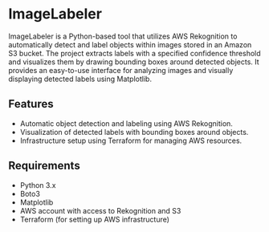 # ImageLabeler

ImageLabeler is a Python-based tool that utilizes AWS Rekognition to automatically detect and label objects within images stored in an Amazon S3 bucket. The project extracts labels with a specified confidence threshold and visualizes them by drawing bounding boxes around detected objects. It provides an easy-to-use interface for analyzing images and visually displaying detected labels using Matplotlib.

## Features
- Automatic object detection and labeling using AWS Rekognition.
- Visualization of detected labels with bounding boxes around objects.
- Infrastructure setup using Terraform for managing AWS resources.

## Requirements
- Python 3.x
- Boto3
- Matplotlib
- AWS account with access to Rekognition and S3
- Terraform (for setting up AWS infrastructure)
